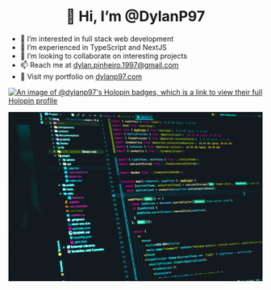 <h1 align="center">👋 Hi, I’m @DylanP97</h1>

- 👀 I’m interested in full stack web development
- 🌱 I’m experienced in TypeScript and NextJS
- 💞️ I’m looking to collaborate on interesting projects
- 📫 Reach me at dylan.pinheiro.1997@gmail.com
- 🎨 Visit my portfolio on [dylanp97.com](https://dylanp97.com/)


[![An image of @dylanp97's Holopin badges, which is a link to view their full Holopin profile](https://holopin.me/dylanp97)](https://holopin.io/@dylanp97)


<img align="center" src="photo-1619410283995-43d9134e7656.jpeg" />

<!---
DylanP97/DylanP97 is a ✨ special ✨ repository because its `README.md` (this file) appears on your GitHub profile.
You can click the Preview link to take a look at your changes.
--->
